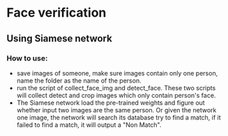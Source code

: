 # Face verification

## Using Siamese network

### How to use:

* save images of someone, make sure images contain only one person, name the folder as the name of the person.
* run the script of collect_face_img and detect_face. These two scripts will collect detect and crop images which only contain person's face.
* The Siamese network load the pre-trained weights and figure out whether input two images are the same person. Or given the network one image, the network will search its database try to find a match, if it failed to find a match, it will output a "Non Match".